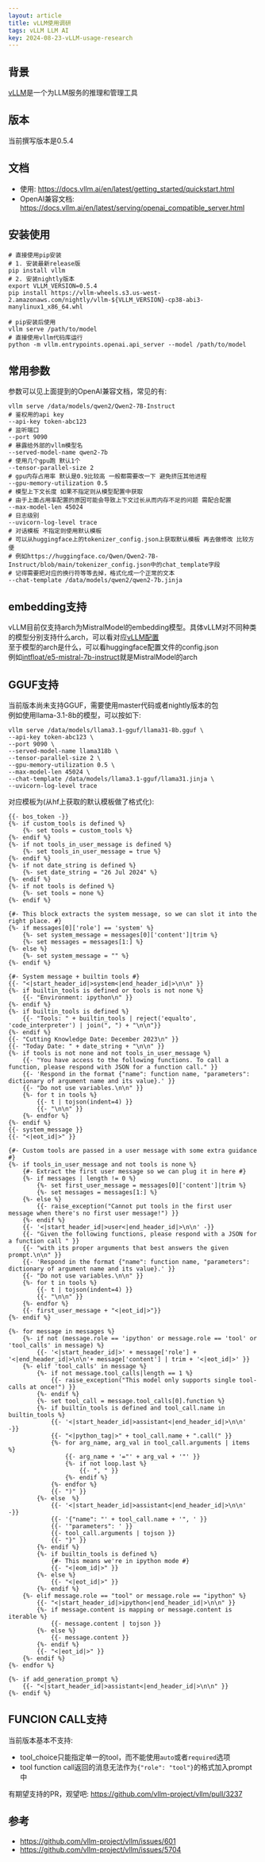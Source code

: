 ```yaml
---
layout: article
title: vLLM使用调研
tags: vLLM LLM AI
key: 2024-08-23-vLLM-usage-research
---
```


## 背景

[vLLM](https://github.com/vllm-project/vllm)是一个为LLM服务的推理和管理工具  

## 版本

当前撰写版本是0.5.4  

## 文档

- 使用: <https://docs.vllm.ai/en/latest/getting_started/quickstart.html>  
- OpenAI兼容文档: <https://docs.vllm.ai/en/latest/serving/openai_compatible_server.html>  

## 安装使用

```shell
# 直接使用pip安装
# 1. 安装最新release版
pip install vllm
# 2. 安装nightly版本
export VLLM_VERSION=0.5.4
pip install https://vllm-wheels.s3.us-west-2.amazonaws.com/nightly/vllm-${VLLM_VERSION}-cp38-abi3-manylinux1_x86_64.whl

# pip安装后使用
vllm serve /path/to/model
# 直接使用vllm代码库运行
python -m vllm.entrypoints.openai.api_server --model /path/to/model
```

## 常用参数

参数可以见上面提到的OpenAI兼容文档，常见的有:  

```shell
vllm serve /data/models/qwen2/Qwen2-7B-Instruct
# 鉴权用的api key
--api-key token-abc123
# 监听端口
--port 9090
# 暴露给外部的vllm模型名
--served-model-name qwen2-7b
# 使用几个gpu跑 默认1个
--tensor-parallel-size 2
# gpu内存占用率 默认是0.9比较高 一般都需要改一下 避免挤压其他进程
--gpu-memory-utilization 0.5
# 模型上下文长度 如果不指定则从模型配置中获取
# 由于上面占用率配置的原因可能会导致上下文过长从而内存不足的问题 需配合配置
--max-model-len 45024
# 日志级别
--uvicorn-log-level trace
# 对话模板 不指定则使用默认模板
# 可以从huggingface上的tokenizer_config.json上获取默认模板 再去做修改 比较方便
# 例如https://huggingface.co/Qwen/Qwen2-7B-Instruct/blob/main/tokenizer_config.json中的chat_template字段
# 记得需要把对应的换行符等等去掉，格式化成一个正常的文本
--chat-template /data/models/qwen2/qwen2-7b.jinja
```

## embedding支持

vLLM目前仅支持arch为MistralModel的embedding模型。具体vLLM对不同种类的模型分别支持什么arch，可以看对应[vLLM配置](https://github.com/vllm-project/vllm/blob/main/vllm/model_executor/models/__init__.py)  
至于模型的arch是什么，可以看huggingface配置文件的config.json  
例如[intfloat/e5-mistral-7b-instruct](https://huggingface.co/intfloat/e5-mistral-7b-instruct/blob/main/config.json)就是MistralModel的arch  

## GGUF支持

当前版本尚未支持GGUF，需要使用master代码或者nightly版本的包  
例如使用llama-3.1-8b的模型，可以按如下:  

```shell
vllm serve /data/models/llama3.1-gguf/llama31-8b.gguf \
--api-key token-abc123 \
--port 9090 \
--served-model-name llama318b \
--tensor-parallel-size 2 \
--gpu-memory-utilization 0.5 \
--max-model-len 45024 \
--chat-template /data/models/llama3.1-gguf/llama31.jinja \
--uvicorn-log-level trace
```

对应模板为(从hf上获取的默认模板做了格式化):
```shell
{{- bos_token -}}
{%- if custom_tools is defined %}
    {%- set tools = custom_tools %}
{%- endif %}
{%- if not tools_in_user_message is defined %}
    {%- set tools_in_user_message = true %}
{%- endif %}
{%- if not date_string is defined %}
    {%- set date_string = "26 Jul 2024" %}
{%- endif %}
{%- if not tools is defined %}
    {%- set tools = none %}
{%- endif %}

{#- This block extracts the system message, so we can slot it into the right place. #}
{%- if messages[0]['role'] == 'system' %}
    {%- set system_message = messages[0]['content']|trim %}
    {%- set messages = messages[1:] %}
{%- else %}
    {%- set system_message = "" %}
{%- endif %}

{#- System message + builtin tools #}
{{- "<|start_header_id|>system<|end_header_id|>\n\n" }}
{%- if builtin_tools is defined or tools is not none %}
    {{- "Environment: ipython\n" }}
{%- endif %}
{%- if builtin_tools is defined %}
    {{- "Tools: " + builtin_tools | reject('equalto', 'code_interpreter') | join(", ") + "\n\n"}}
{%- endif %}
{{- "Cutting Knowledge Date: December 2023\n" }}
{{- "Today Date: " + date_string + "\n\n" }}
{%- if tools is not none and not tools_in_user_message %}
    {{- "You have access to the following functions. To call a function, please respond with JSON for a function call." }}
    {{- 'Respond in the format {"name": function name, "parameters": dictionary of argument name and its value}.' }}
    {{- "Do not use variables.\n\n" }}
    {%- for t in tools %}
        {{- t | tojson(indent=4) }}
        {{- "\n\n" }}
    {%- endfor %}
{%- endif %}
{{- system_message }}
{{- "<|eot_id|>" }}

{#- Custom tools are passed in a user message with some extra guidance #}
{%- if tools_in_user_message and not tools is none %}
    {#- Extract the first user message so we can plug it in here #}
    {%- if messages | length != 0 %}
        {%- set first_user_message = messages[0]['content']|trim %}
        {%- set messages = messages[1:] %}
    {%- else %}
        {{- raise_exception("Cannot put tools in the first user message when there's no first user message!") }}
    {%- endif %}
    {{- '<|start_header_id|>user<|end_header_id|>\n\n' -}}
    {{- "Given the following functions, please respond with a JSON for a function call " }}
    {{- "with its proper arguments that best answers the given prompt.\n\n" }}
    {{- 'Respond in the format {"name": function name, "parameters": dictionary of argument name and its value}.' }}
    {{- "Do not use variables.\n\n" }}
    {%- for t in tools %}
        {{- t | tojson(indent=4) }}
        {{- "\n\n" }}
    {%- endfor %}
    {{- first_user_message + "<|eot_id|>"}}
{%- endif %}

{%- for message in messages %}
    {%- if not (message.role == 'ipython' or message.role == 'tool' or 'tool_calls' in message) %}
        {{- '<|start_header_id|>' + message['role'] + '<|end_header_id|>\n\n'+ message['content'] | trim + '<|eot_id|>' }}
    {%- elif 'tool_calls' in message %}
        {%- if not message.tool_calls|length == 1 %}
            {{- raise_exception("This model only supports single tool-calls at once!") }}
        {%- endif %}
        {%- set tool_call = message.tool_calls[0].function %}
        {%- if builtin_tools is defined and tool_call.name in builtin_tools %}
            {{- '<|start_header_id|>assistant<|end_header_id|>\n\n' -}}
            {{- "<|python_tag|>" + tool_call.name + ".call(" }}
            {%- for arg_name, arg_val in tool_call.arguments | items %}
                {{- arg_name + '="' + arg_val + '"' }}
                {%- if not loop.last %}
                    {{- ", " }}
                {%- endif %}
            {%- endfor %}
            {{- ")" }}
        {%- else  %}
            {{- '<|start_header_id|>assistant<|end_header_id|>\n\n' -}}
            {{- '{"name": "' + tool_call.name + '", ' }}
            {{- '"parameters": ' }}
            {{- tool_call.arguments | tojson }}
            {{- "}" }}
        {%- endif %}
        {%- if builtin_tools is defined %}
            {#- This means we're in ipython mode #}
            {{- "<|eom_id|>" }}
        {%- else %}
            {{- "<|eot_id|>" }}
        {%- endif %}
    {%- elif message.role == "tool" or message.role == "ipython" %}
        {{- "<|start_header_id|>ipython<|end_header_id|>\n\n" }}
        {%- if message.content is mapping or message.content is iterable %}
            {{- message.content | tojson }}
        {%- else %}
            {{- message.content }}
        {%- endif %}
        {{- "<|eot_id|>" }}
    {%- endif %}
{%- endfor %}

{%- if add_generation_prompt %}
    {{- "<|start_header_id|>assistant<|end_header_id|>\n\n" }}
{%- endif %}
```

## FUNCION CALL支持

当前版本基本不支持:  

- tool_choice只能指定单一的tool，而不能使用`auto`或者`required`选项  
- tool function call返回的消息无法作为`{"role": "tool"}`的格式加入prompt中  

有期望支持的PR，观望吧: <https://github.com/vllm-project/vllm/pull/3237>  

## 参考

- <https://github.com/vllm-project/vllm/issues/601>  
- <https://github.com/vllm-project/vllm/issues/5704>  
